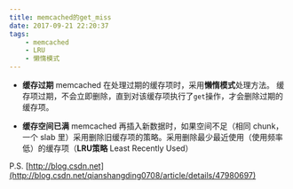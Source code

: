 ```yaml
---
title: memcached的get_miss
date: 2017-09-21 22:20:37
tags:
    - memcached
    - LRU
    - 懒惰模式
---
```

- **缓存过期**
memcached 在处理过期的缓存项时，采用**懒惰模式**处理方法。
缓存项过期，不会立即删除，直到对该缓存项执行了`get`操作，才会删除过期的缓存项。
<!-- more -->

- **缓存空间已满**
memcached 再插入新数据时，如果空间不足（相同 chunk，一个 slab 里）采用删除旧缓存项的策略。采用删除最少最近使用（使用频率低）的缓存项（**LRU策略** Least Recently Used）

P.S.  [http://blog.csdn.net](http://blog.csdn.net/qianshangding0708/article/details/47980697)